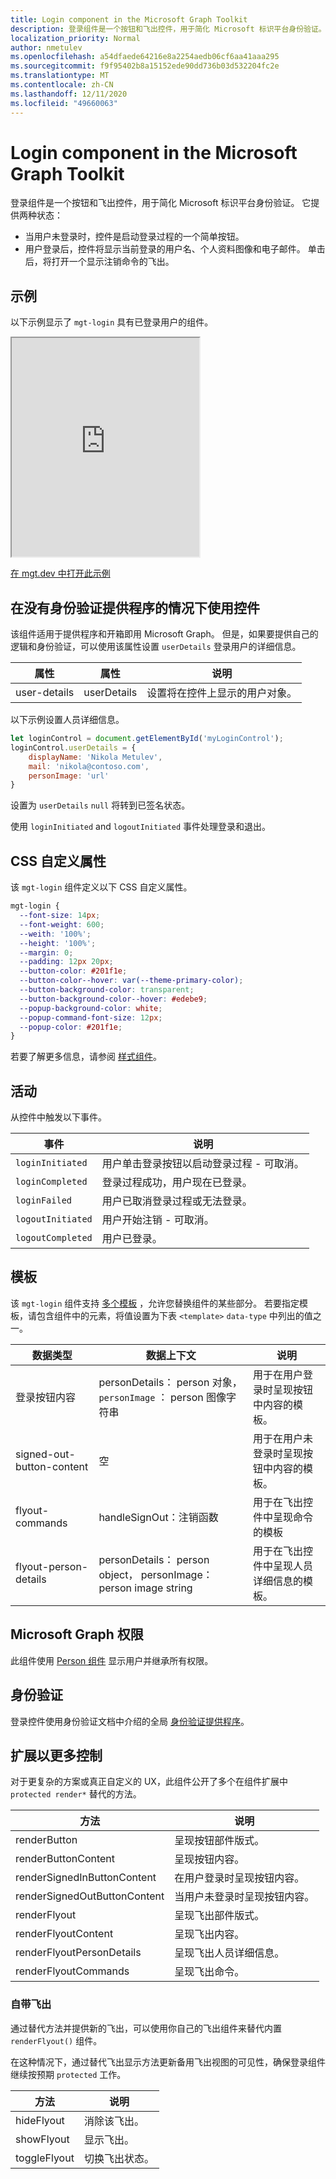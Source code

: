 ```yaml
---
title: Login component in the Microsoft Graph Toolkit
description: 登录组件是一个按钮和飞出控件，用于简化 Microsoft 标识平台身份验证。
localization_priority: Normal
author: nmetulev
ms.openlocfilehash: a54dfaede64216e8a2254aedb06cf6aa41aaa295
ms.sourcegitcommit: f9f95402b8a15152ede90dd736b03d532204fc2e
ms.translationtype: MT
ms.contentlocale: zh-CN
ms.lasthandoff: 12/11/2020
ms.locfileid: "49660063"
---
```

# <a name="login-component-in-the-microsoft-graph-toolkit"></a>Login component in the Microsoft Graph Toolkit

登录组件是一个按钮和飞出控件，用于简化 Microsoft 标识平台身份验证。 它提供两种状态：
* 当用户未登录时，控件是启动登录过程的一个简单按钮。
* 用户登录后，控件将显示当前登录的用户名、个人资料图像和电子邮件。 单击后，将打开一个显示注销命令的飞出。

## <a name="example"></a>示例

以下示例显示了 `mgt-login` 具有已登录用户的组件。 

<iframe src="https://mgt.dev/iframe.html?id=components-mgt-login--login&source=docs" height="350"></iframe>

[在 mgt.dev 中打开此示例](https://mgt.dev/?path=/story/components-mgt-login--login&source=docs)

## <a name="using-the-control-without-an-authentication-provider"></a>在没有身份验证提供程序的情况下使用控件

该组件适用于提供程序和开箱即用 Microsoft Graph。 但是，如果要提供自己的逻辑和身份验证，可以使用该属性设置 `userDetails` 登录用户的详细信息。 

| 属性 | 属性 | 说明 |
| --- | --- | -- |
| user-details | userDetails | 设置将在控件上显示的用户对象。 |

以下示例设置人员详细信息。

```js
let loginControl = document.getElementById('myLoginControl');
loginControl.userDetails = {
    displayName: 'Nikola Metulev',
    mail: 'nikola@contoso.com',
    personImage: 'url'
}
```

设置为 `userDetails` `null` 将转到已签名状态。

使用 `loginInitiated` and `logoutInitiated` 事件处理登录和退出。 

## <a name="css-custom-properties"></a>CSS 自定义属性

该 `mgt-login` 组件定义以下 CSS 自定义属性。

```css
mgt-login {
  --font-size: 14px;
  --font-weight: 600;
  --weith: '100%';
  --height: '100%';
  --margin: 0;
  --padding: 12px 20px;
  --button-color: #201f1e;
  --button-color--hover: var(--theme-primary-color);
  --button-background-color: transparent;
  --button-background-color--hover: #edebe9;
  --popup-background-color: white;
  --popup-command-font-size: 12px;
  --popup-color: #201f1e;
}
```

若要了解更多信息，请参阅 [样式组件](../customize-components/style.md)。

## <a name="events"></a>活动

从控件中触发以下事件。

| 事件 | 说明 |
| --- | --- |
| `loginInitiated` | 用户单击登录按钮以启动登录过程 - 可取消。|
| `loginCompleted` | 登录过程成功，用户现在已登录。 |
| `loginFailed` | 用户已取消登录过程或无法登录。|
| `logoutInitiated` | 用户开始注销 - 可取消。 |
| `logoutCompleted` | 用户已登录。 |

## <a name="templates"></a>模板

该 `mgt-login` 组件支持 [多个模板](../customize-components/templates.md) ，允许您替换组件的某些部分。 若要指定模板，请包含组件中的元素，将值设置为下表 `<template>` `data-type` 中列出的值之一。 

| 数据类型 | 数据上下文 | 说明 |
| --- | --- | --- |
| 登录按钮内容 | personDetails： person 对象， `personImage` ： person 图像字符串 | 用于在用户登录时呈现按钮中内容的模板。 |
| signed-out-button-content | 空 | 用于在用户未登录时呈现按钮中内容的模板。 |
| flyout-commands | handleSignOut：注销函数 | 用于在飞出控件中呈现命令的模板 |
| flyout-person-details | personDetails： person object， personImage： person image string | 用于在飞出控件中呈现人员详细信息的模板。 |

## <a name="microsoft-graph-permissions"></a>Microsoft Graph 权限

此组件使用 [Person 组件](./person.md) 显示用户并继承所有权限。 

## <a name="authentication"></a>身份验证

登录控件使用身份验证文档中介绍的全局 [身份验证提供程序](../providers/providers.md)。 

## <a name="extend-for-more-control"></a>扩展以更多控制

对于更复杂的方案或真正自定义的 UX，此组件公开了多个在组件扩展中 `protected render*` 替代的方法。

| 方法 | 说明 |
| - | - |
| renderButton | 呈现按钮部件版式。 |
| renderButtonContent | 呈现按钮内容。 |
| renderSignedInButtonContent | 在用户登录时呈现按钮内容。 |
| renderSignedOutButtonContent | 当用户未登录时呈现按钮内容。 |
| renderFlyout | 呈现飞出部件版式。 |
| renderFlyoutContent | 呈现飞出内容。 |
| renderFlyoutPersonDetails | 呈现飞出人员详细信息。 |
| renderFlyoutCommands | 呈现飞出命令。 |

### <a name="bring-your-own-flyout"></a>自带飞出

通过替代方法并提供新的飞出，可以使用你自己的飞出组件来替代内置 `renderFlyout()` 组件。

在这种情况下，通过替代飞出显示方法更新备用飞出视图的可见性，确保登录组件继续按预期 `protected` 工作。

| 方法 | 说明 |
| - | - |
| hideFlyout | 消除该飞出。 |
| showFlyout | 显示飞出。 |
| toggleFlyout | 切换飞出状态。 |
